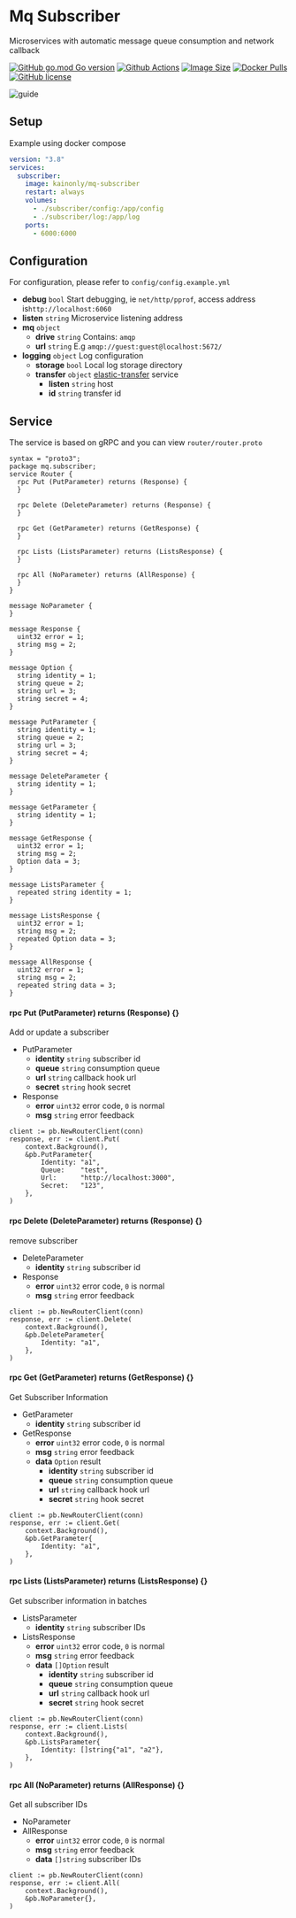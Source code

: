 # Mq Subscriber

Microservices with automatic message queue consumption and network callback

[![GitHub go.mod Go version](https://img.shields.io/github/go-mod/go-version/codexset/mq-subscriber?style=flat-square)](https://github.com/codexset/mq-subscriber)
[![Github Actions](https://img.shields.io/github/workflow/status/codexset/mq-subscriber/release?style=flat-square)](https://github.com/codexset/mq-subscriber/actions)
[![Image Size](https://img.shields.io/docker/image-size/kainonly/mq-subscriber?style=flat-square)](https://hub.docker.com/r/kainonly/mq-subscriber)
[![Docker Pulls](https://img.shields.io/docker/pulls/kainonly/mq-subscriber.svg?style=flat-square)](https://hub.docker.com/r/kainonly/mq-subscriber)
[![GitHub license](https://img.shields.io/badge/license-MIT-blue.svg?style=flat-square)](https://raw.githubusercontent.com/codexset/mq-subscriber/master/LICENSE)

![guide](https://cdn.kainonly.com/resource/mq-subscriber.svg)

## Setup

Example using docker compose

```yaml
version: "3.8"
services: 
  subscriber:
    image: kainonly/mq-subscriber
    restart: always
    volumes:
      - ./subscriber/config:/app/config
      - ./subscriber/log:/app/log
    ports:
      - 6000:6000
```

## Configuration

For configuration, please refer to `config/config.example.yml`

- **debug** `bool` Start debugging, ie `net/http/pprof`, access address is`http://localhost:6060`
- **listen** `string` Microservice listening address
- **mq** `object`
    - **drive** `string` Contains: `amqp`
    - **url** `string` E.g `amqp://guest:guest@localhost:5672/`
- **logging** `object` Log configuration
    - **storage** `bool` Local log storage directory
    - **transfer** `object` [elastic-transfer](https://github.com/codexset/elastic-transfer) service
      - **listen** `string` host
      - **id** `string` transfer id
    
## Service

The service is based on gRPC and you can view `router/router.proto`

```
syntax = "proto3";
package mq.subscriber;
service Router {
  rpc Put (PutParameter) returns (Response) {
  }

  rpc Delete (DeleteParameter) returns (Response) {
  }

  rpc Get (GetParameter) returns (GetResponse) {
  }

  rpc Lists (ListsParameter) returns (ListsResponse) {
  }

  rpc All (NoParameter) returns (AllResponse) {
  }
}

message NoParameter {
}

message Response {
  uint32 error = 1;
  string msg = 2;
}

message Option {
  string identity = 1;
  string queue = 2;
  string url = 3;
  string secret = 4;
}

message PutParameter {
  string identity = 1;
  string queue = 2;
  string url = 3;
  string secret = 4;
}

message DeleteParameter {
  string identity = 1;
}

message GetParameter {
  string identity = 1;
}

message GetResponse {
  uint32 error = 1;
  string msg = 2;
  Option data = 3;
}

message ListsParameter {
  repeated string identity = 1;
}

message ListsResponse {
  uint32 error = 1;
  string msg = 2;
  repeated Option data = 3;
}

message AllResponse {
  uint32 error = 1;
  string msg = 2;
  repeated string data = 3;
}
```

#### rpc Put (PutParameter) returns (Response) {}

Add or update a subscriber

- PutParameter
  - **identity** `string` subscriber id
  - **queue** `string` consumption queue
  - **url** `string` callback hook url
  - **secret** `string` hook secret
- Response
  - **error** `uint32` error code, `0` is normal
  - **msg** `string` error feedback

```golang
client := pb.NewRouterClient(conn)
response, err := client.Put(
    context.Background(),
    &pb.PutParameter{
        Identity: "a1",
        Queue:    "test",
        Url:      "http://localhost:3000",
        Secret:   "123",
    },
)
```

#### rpc Delete (DeleteParameter) returns (Response) {}

remove subscriber

- DeleteParameter
  - **identity** `string` subscriber id
- Response
  - **error** `uint32` error code, `0` is normal
  - **msg** `string` error feedback

```golang
client := pb.NewRouterClient(conn)
response, err := client.Delete(
    context.Background(),
    &pb.DeleteParameter{
        Identity: "a1",
    },
)
```

#### rpc Get (GetParameter) returns (GetResponse) {}

Get Subscriber Information

- GetParameter
  - **identity** `string` subscriber id
- GetResponse
  - **error** `uint32` error code, `0` is normal
  - **msg** `string` error feedback
  - **data** `Option` result
    - **identity** `string` subscriber id
    - **queue** `string` consumption queue
    - **url** `string` callback hook url
    - **secret** `string` hook secret

```golang
client := pb.NewRouterClient(conn)
response, err := client.Get(
    context.Background(),
    &pb.GetParameter{
        Identity: "a1",
    },
)
```

#### rpc Lists (ListsParameter) returns (ListsResponse) {}

Get subscriber information in batches

- ListsParameter
  - **identity** `string` subscriber IDs
- ListsResponse
  - **error** `uint32` error code, `0` is normal
  - **msg** `string` error feedback
  - **data** `[]Option` result
    - **identity** `string` subscriber id
    - **queue** `string` consumption queue
    - **url** `string` callback hook url
    - **secret** `string` hook secret 

```golang
client := pb.NewRouterClient(conn)
response, err := client.Lists(
    context.Background(),
    &pb.ListsParameter{
        Identity: []string{"a1", "a2"},
    },
)
```

#### rpc All (NoParameter) returns (AllResponse) {}

Get all subscriber IDs

- NoParameter
- AllResponse
  - **error** `uint32` error code, `0` is normal
  - **msg** `string` error feedback
  - **data** `[]string` subscriber IDs

```golang
client := pb.NewRouterClient(conn)
response, err := client.All(
    context.Background(),
    &pb.NoParameter{},
)
```